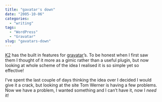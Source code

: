```yaml
---
title: "gavatar's down"
date: "2005-10-06"
categories:
  - "writing"
tags:
  - "WordPress"
  - "Gravatar"
slug: "gavatars-down"
---
```


[K2][1] has the built in features for [gravatar][2]’s. To be honest when I first saw them I thought of it more as a gimic rather than a useful plugin, but now looking at whole scheme of the idea I realised it is so simple yet so effective!

I’ve spent the last couple of days thinking the idea over I decided I would give it a crack, but looking at the site Tom Werner is having a few problems. Now we have a problem, I wanted something and I can’t have it, now I _need_ it!

[1]: https://binarybonasi.com/wordpress/ks/
[2]: https://www.gravatar.com
